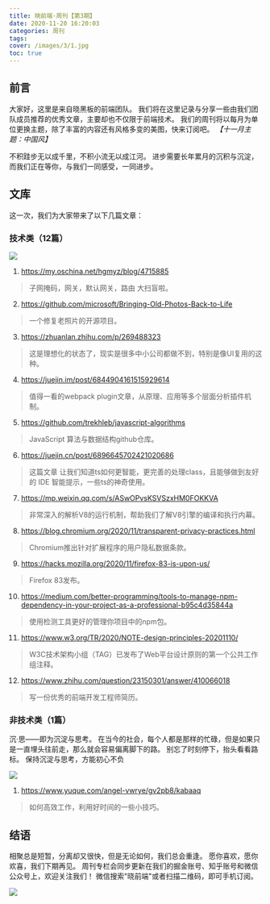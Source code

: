 ```yaml
---
title: 晓前端·周刊【第3期】
date: 2020-11-20 16:20:03
categories: 周刊
tags:
cover: /images/3/1.jpg
toc: true
---
```


## 前言

大家好，这里是来自晓黑板的前端团队。
我们将在这里记录与分享一些由我们团队成员推荐的优秀文章，主要却也不仅限于前端技术。
我们的周刊将以每月为单位更换主题，除了丰富的内容还有风格多变的美图，快来订阅吧。
*【十一月主题：中国风】*

不积跬步无以成千里，不积小流无以成江河。
进步需要长年累月的沉积与沉淀，而我们正在等你，与我们一同感受，一同进步。

## 文库

这一次，我们为大家带来了以下几篇文章：

### 技术类（12篇）

![](/images/3/2.jpg)

1. https://my.oschina.net/hgmyz/blog/4715885
> 子网掩码，网关，默认网关，路由 大扫盲啦。 

2. https://github.com/microsoft/Bringing-Old-Photos-Back-to-Life
> 一个修复老照片的开源项目。

3. https://zhuanlan.zhihu.com/p/269488323
> 这是理想化的状态了，现实是很多中小公司都做不到，特别是像UI复用的这种。

4. https://juejin.im/post/6844904161515929614  
> 值得一看的webpack plugin文章，从原理、应用等多个层面分析插件机制。

5. https://github.com/trekhleb/javascript-algorithms 
> JavaScript 算法与数据结构github仓库。

6. https://juejin.cn/post/6896645702421020686
> 这篇文章 让我们知道ts如何更智能，更完善的处理class，且能够做到友好的 IDE 智能提示，一些ts的神奇使用。

7. https://mp.weixin.qq.com/s/ASwOPvsKSVSzxHM0FOKKVA
> 非常深入的解析V8的运行机制，帮助我们了解V8引擎的编译和执行内幕。

8. https://blog.chromium.org/2020/11/transparent-privacy-practices.html 
> Chromium推出针对扩展程序的用户隐私数据条款。

9.  https://hacks.mozilla.org/2020/11/firefox-83-is-upon-us/
> Firefox 83发布。

10.  https://medium.com/better-programming/tools-to-manage-npm-dependency-in-your-project-as-a-professional-b95c4d35844a 
> 使用检测工具更好的管理你项目中的npm包。

11. https://www.w3.org/TR/2020/NOTE-design-principles-20201110/ 
> W3C技术架构小组（TAG）已发布了Web平台设计原则的第一个公共工作组注释。

12. https://www.zhihu.com/question/23150301/answer/410066018
> 写一份优秀的前端开发工程师简历。

### 非技术类（1篇）

沉·思——即为沉淀与思考。
在当今的社会，每个人都是那样的忙碌，但是如果只是一直埋头往前走，那么就会容易偏离脚下的路。
别忘了时刻停下，抬头看看路标。
保持沉淀与思考，方能初心不负

![](/images/3/3.jpg)

1. https://www.yuque.com/angel-vwrye/gv2pb8/kabaaq
> 如何高效工作，利用好时间的一些小技巧。

## 结语

相聚总是短暂，分离却又很快，但是无论如何，我们总会重逢。
愿你喜欢，愿你欢喜，我们下期再见。
周刊专栏会同步更新在我们的掘金账号、知乎账号和微信公众号上，欢迎关注我们！
微信搜索"晓前端"或者扫描二维码，即可手机订阅。

![](/images/qrcode.jpg)